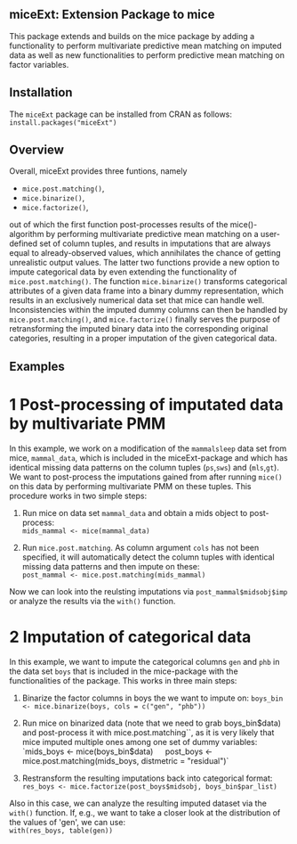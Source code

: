 ## miceExt: Extension Package to mice

This package extends and builds on the mice package by adding a functionality to perform 
multivariate predictive mean matching on imputed data as well as new functionalities to
perform predictive mean matching on factor variables.



## Installation

The `miceExt` package can be installed from CRAN as follows:  
	`install.packages("miceExt")`

	
	
## Overview

Overall, miceExt provides three funtions, namely

* `mice.post.matching()`,
* `mice.binarize()`,
* `mice.factorize()`,

out of which the first function post-processes results of the mice()-algorithm by performing 
multivariate predictive mean matching on a user-defined set of column tuples, and results in 
imputations that are always equal to already-observed values, which annihilates the chance of 
getting unrealistic output values. 
The latter two functions provide a new option to impute categorical data by even extending the
functionality of `mice.post.matching()`. The function `mice.binarize()` transforms categorical
attributes of a given data frame into a binary dummy representation, which results in an
exclusively numerical data set that mice can handle well. Inconsistencies within the imputed
dummy columns can then be handled by `mice.post.matching()`, and `mice.factorize()` finally 
serves the purpose of retransforming the imputed binary data into the corresponding original
categories, resulting in a proper imputation of the given categorical data.



## Examples

# 1 Post-processing of imputated data by multivariate PMM

In this example, we work on a modification of the  `mammalsleep` data set from mice, `mammal_data`,
which is included in the miceExt-package and which has identical missing data patterns on the column
tuples (`ps`,`sws`) and (`mls`,`gt`). We want to post-process the imputations gained from after running
`mice()` on this data by performing multivariate PMM on these tuples. This procedure works in two simple
steps:

1. Run mice on data set `mammal_data` and obtain a mids object to post-process:  
	 `mids_mammal <- mice(mammal_data)`


2. Run `mice.post.matching`. As column argument `cols` has not been specified, it will
   automatically detect the column tuples with identical missing data patterns and then 
   impute on these:  
	 `post_mammal <- mice.post.matching(mids_mammal)`

Now we can look into the reulsting imputations via `post_mammal$midsobj$imp` or analyze the results via 
the `with()` function.


# 2 Imputation of categorical data

In this example, we want to impute the categorical columns `gen` and `phb` in the data set `boys` that is
included in the mice-package with the functionalities of the package. This works in three main steps:

1. Binarize the factor columns in boys the we want to impute on:
	`boys_bin <- mice.binarize(boys, cols = c("gen", "phb"))`

2. Run mice on binarized data (note that we need to grab boys_bin$data) and post-process it with mice.post.matching``,
   as it is very likely that mice imputed multiple ones among one set of dummy variables:  
	 `mids_boys <- mice(boys_bin$data)`  
	 `post_boys <- mice.post.matching(mids_boys, distmetric = "residual")`

3. Restransform the resulting imputations back into categorical format:  
	 `res_boys <- mice.factorize(post_boys$midsobj, boys_bin$par_list)`

Also in this case, we can analyze the resulting imputed dataset via the `with()` function. If, e.g., we want to take
a closer look at the distribution of the values of 'gen', we can use:  
	`with(res_boys, table(gen))`